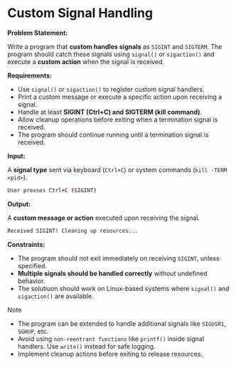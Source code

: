 # Custom Signal Handling

**Problem Statement:**

Write a program that **custom handles signals** as `SIGINT` and `SIGTERM`. The program should catch these signals using `signal()` or `sigaction()` and execute a **custom action** when the signal is received.

**Requirements:**

- Use `signal()` or `sigaction()` to register custom signal handlers.
- Print a custom message or execute a specific action upon receiving a signal.
- Handle at least **SIGINT (Ctrl+C) and SIGTERM (kill command)**.
- Allow cleanup operations before exiting when a termination signal is received.
- The program should continue running until a termination signal is received.

**Input:**

A **signal type** sent via keyboard (`Ctrl+C`) or system commands (`kill -TERM <pid>`).

```bash
User presses Ctrl+C (SIGINT)
```

**Output:**

A **custom message or action** executed upon receiving the signal.

```bash
Received SIGINT! Cleaning up resources...
```

**Constraints:**

- The program should not exit immediately on receiving `SIGINT`, unless specified.
- **Multiple signals should be handled correctly** without undefined behavior.
- The solutiuon should work on Linux-based systems where `signal()` and `sigaction()` are available.

> [!NOTE]
>
> - The program can be extended to handle additional signals like `SIGUSR1`, `SGHUP`, etc.
> - Avoid using `non-reentrant functions` like `printf()` inside signal handlers. Use `write()` instead for safe logging.
> - Implement cleanup actions before exiting to release resources.
